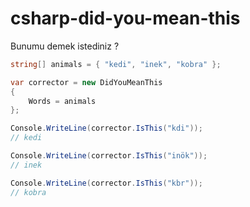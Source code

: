 # csharp-did-you-mean-this
Bunumu demek istediniz ?

```csharp
string[] animals = { "kedi", "inek", "kobra" };

var corrector = new DidYouMeanThis
{
    Words = animals
};

Console.WriteLine(corrector.IsThis("kdi"));
// kedi

Console.WriteLine(corrector.IsThis("inök"));
// inek

Console.WriteLine(corrector.IsThis("kbr"));
// kobra
```
